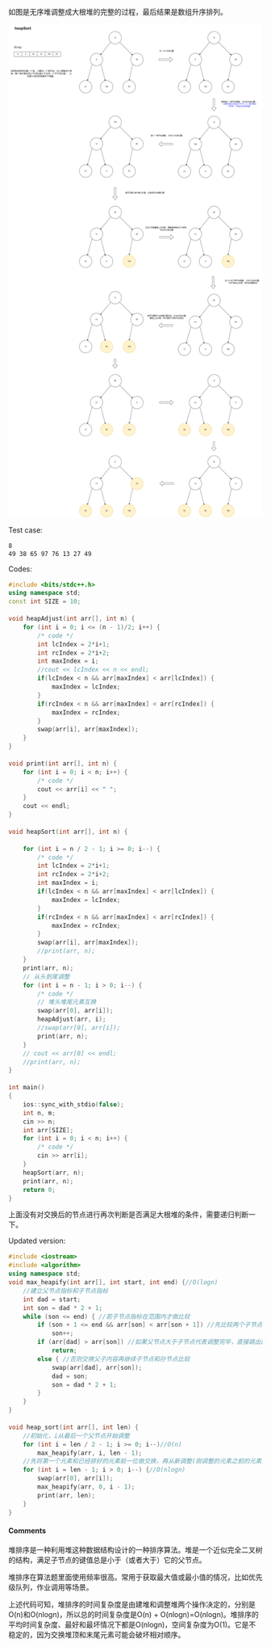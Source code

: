 如图是无序堆调整成大根堆的完整的过程，最后结果是数组升序排列。

![](../../pic/heapSort.drawio.png)

Test case:

```
8
49 38 65 97 76 13 27 49
```

Codes:

```cpp
#include <bits/stdc++.h>
using namespace std;
const int SIZE = 10;

void heapAdjust(int arr[], int n) {
    for (int i = 0; i <= (n - 1)/2; i++) {
        /* code */
        int lcIndex = 2*i+1;
        int rcIndex = 2*i+2;
        int maxIndex = i;
        //cout << lcIndex << n << endl;
        if(lcIndex < n && arr[maxIndex] < arr[lcIndex]) {
            maxIndex = lcIndex;
        }
        if(rcIndex < n && arr[maxIndex] < arr[rcIndex]) {
            maxIndex = rcIndex;
        }
        swap(arr[i], arr[maxIndex]);
    }
}

void print(int arr[], int n) {
    for (int i = 0; i < n; i++) {
        /* code */
        cout << arr[i] << " ";
    }
    cout << endl;
}

void heapSort(int arr[], int n) {
    
    for (int i = n / 2 - 1; i >= 0; i--) {
        /* code */
        int lcIndex = 2*i+1;
        int rcIndex = 2*i+2;
        int maxIndex = i;
        if(lcIndex < n && arr[maxIndex] < arr[lcIndex]) {
            maxIndex = lcIndex;
        }
        if(rcIndex < n && arr[maxIndex] < arr[rcIndex]) {
            maxIndex = rcIndex;
        }
        swap(arr[i], arr[maxIndex]);
        //print(arr, n);
    }
    print(arr, n);
    // 从头到尾调整
    for (int i = n - 1; i > 0; i--) {
        /* code */
        // 堆头堆尾元素互换
        swap(arr[0], arr[i]);
        heapAdjust(arr, i);
        //swap(arr[0], arr[i]);
        print(arr, n);
    }
    // cout << arr[0] << endl;
    //print(arr, n);
}

int main()
{
    ios::sync_with_stdio(false);
    int n, m;
    cin >> n;
    int arr[SIZE];
    for (int i = 0; i < n; i++) {
        /* code */
        cin >> arr[i];
    }
    heapSort(arr, n);
    print(arr, n);
    return 0;
}
```

上面没有对交换后的节点进行再次判断是否满足大根堆的条件，需要递归判断一下。

Updated version:

```cpp
#include <iostream>
#include <algorithm>
using namespace std;
void max_heapify(int arr[], int start, int end) {//O(logn)
    //建立父节点指标和子节点指标
    int dad = start;
    int son = dad * 2 + 1;
    while (son <= end) { //若子节点指标在范围内才做比较
        if (son + 1 <= end && arr[son] < arr[son + 1]) //先比较两个子节点大小，选择最大的
            son++;
        if (arr[dad] > arr[son]) //如果父节点大于子节点代表调整完毕，直接跳出函数
            return;
        else { //否则交换父子内容再继续子节点和孙节点比较
            swap(arr[dad], arr[son]);
            dad = son;
            son = dad * 2 + 1;
        }
    }
}

void heap_sort(int arr[], int len) {
    //初始化，i从最后一个父节点开始调整
    for (int i = len / 2 - 1; i >= 0; i--)//O(n)
        max_heapify(arr, i, len - 1);
    //先将第一个元素和已经排好的元素前一位做交换，再从新调整(刚调整的元素之前的元素)，直到排序完毕
    for (int i = len - 1; i > 0; i--) {//O(nlogn)
        swap(arr[0], arr[i]);
        max_heapify(arr, 0, i - 1);
        print(arr, len);
    }
}
```

#### Comments

堆排序是一种利用堆这种数据结构设计的一种排序算法。堆是一个近似完全二叉树的结构，满足子节点的键值总是小于（或者大于）它的父节点。

堆排序在算法题里面使用频率很高。常用于获取最大值或最小值的情况，比如优先级队列，作业调用等场景。

上述代码可知，堆排序的时间复杂度是由建堆和调整堆两个操作决定的，分别是O(n)和O(nlogn)，所以总的时间复杂度是O(n) + O(nlogn)=O(nlogn)。堆排序的平均时间复杂度、最好和最坏情况下都是O(nlogn)，空间复杂度为O(1)。它是不稳定的，因为交换堆顶和末尾元素可能会破坏相对顺序。

